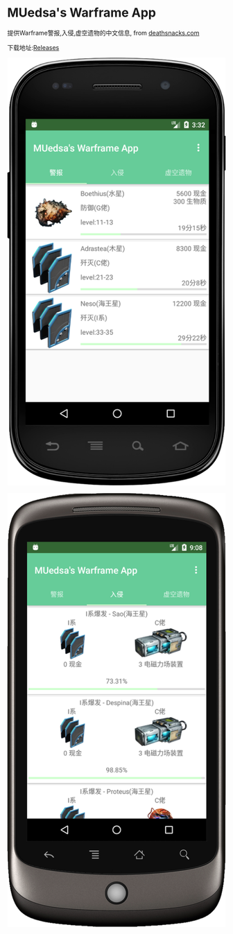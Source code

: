 # MUedsa's Warframe App
提供Warframe警报,入侵,虚空遗物的中文信息, from [deathsnacks.com](https://deathsnacks.com/wf)

下载地址:[Releases](https://github.com/MUedsa/WarframeApp/releases) 

![截图](https://raw.githubusercontent.com/MUedsa/WarframeApp/master/app/src/main/assets/image/temp/device-2017-10-17-113323.png)

![截图](https://raw.githubusercontent.com/MUedsa/WarframeApp/master/app/src/main/assets/image/temp/device-2017-10-17-170822.png)